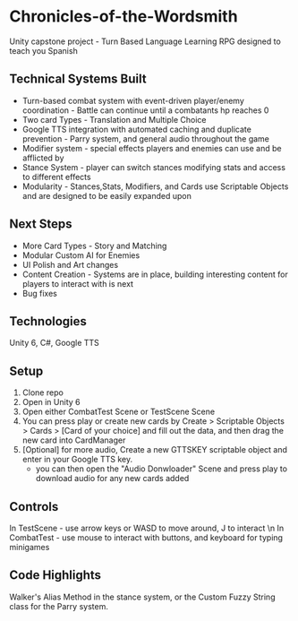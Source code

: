 # Chronicles-of-the-Wordsmith
Unity capstone project - Turn Based Language Learning RPG designed to teach you Spanish

## Technical Systems Built
- Turn-based combat system with event-driven player/enemy coordination - Battle can continue until a combatants hp reaches 0
- Two card Types - Translation and Multiple Choice
- Google TTS integration with automated caching and duplicate prevention - Parry system, and general audio throughout the game
- Modifier system - special effects players and enemies can use and be afflicted by
- Stance System - player can switch stances modifying stats and access to different effects
- Modularity - Stances,Stats, Modifiers, and Cards use Scriptable Objects and are designed to be easily expanded upon
  
## Next Steps
- More Card Types - Story and Matching
- Modular Custom AI for Enemies
- UI Polish and Art changes
- Content Creation - Systems are in place, building interesting content for players to interact with is next
- Bug fixes 

## Technologies
Unity 6, C#, Google TTS

## Setup
1. Clone repo
2. Open in Unity 6
3. Open either CombatTest Scene or TestScene Scene
4. You can press play or create new cards by Create > Scriptable Objects > Cards > [Card of your choice] and fill out the data, and then drag the new card into CardManager
5. [Optional] for more audio, Create a new GTTSKEY scriptable object and enter in your Google TTS key.
   - you can then open the "Audio Donwloader" Scene and press play to download audio for any new cards added

## Controls
In TestScene - use arrow keys or WASD to move around, J to interact \n
In CombatTest - use mouse to interact with buttons, and keyboard for typing minigames

## Code Highlights
Walker's Alias Method in the stance system, or the Custom Fuzzy String class for the Parry system.
